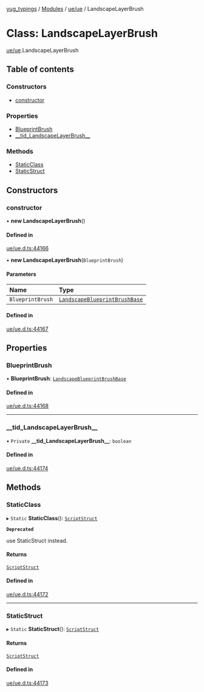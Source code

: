 [yug_typings](../README.md) / [Modules](../modules.md) / [ue/ue](../modules/ue_ue.md) / LandscapeLayerBrush

# Class: LandscapeLayerBrush

[ue/ue](../modules/ue_ue.md).LandscapeLayerBrush

## Table of contents

### Constructors

- [constructor](ue_ue.LandscapeLayerBrush.md#constructor)

### Properties

- [BlueprintBrush](ue_ue.LandscapeLayerBrush.md#blueprintbrush)
- [\_\_tid\_LandscapeLayerBrush\_\_](ue_ue.LandscapeLayerBrush.md#__tid_landscapelayerbrush__)

### Methods

- [StaticClass](ue_ue.LandscapeLayerBrush.md#staticclass)
- [StaticStruct](ue_ue.LandscapeLayerBrush.md#staticstruct)

## Constructors

### constructor

• **new LandscapeLayerBrush**()

#### Defined in

[ue/ue.d.ts:44166](https://github.com/YugMetaverse/yug_typings/blob/b7d9b19/ue/ue.d.ts#L44166)

• **new LandscapeLayerBrush**(`BlueprintBrush`)

#### Parameters

| Name | Type |
| :------ | :------ |
| `BlueprintBrush` | [`LandscapeBlueprintBrushBase`](ue_ue.LandscapeBlueprintBrushBase.md) |

#### Defined in

[ue/ue.d.ts:44167](https://github.com/YugMetaverse/yug_typings/blob/b7d9b19/ue/ue.d.ts#L44167)

## Properties

### BlueprintBrush

• **BlueprintBrush**: [`LandscapeBlueprintBrushBase`](ue_ue.LandscapeBlueprintBrushBase.md)

#### Defined in

[ue/ue.d.ts:44168](https://github.com/YugMetaverse/yug_typings/blob/b7d9b19/ue/ue.d.ts#L44168)

___

### \_\_tid\_LandscapeLayerBrush\_\_

• `Private` **\_\_tid\_LandscapeLayerBrush\_\_**: `boolean`

#### Defined in

[ue/ue.d.ts:44174](https://github.com/YugMetaverse/yug_typings/blob/b7d9b19/ue/ue.d.ts#L44174)

## Methods

### StaticClass

▸ `Static` **StaticClass**(): [`ScriptStruct`](ue_ue.ScriptStruct.md)

**`Deprecated`**

use StaticStruct instead.

#### Returns

[`ScriptStruct`](ue_ue.ScriptStruct.md)

#### Defined in

[ue/ue.d.ts:44172](https://github.com/YugMetaverse/yug_typings/blob/b7d9b19/ue/ue.d.ts#L44172)

___

### StaticStruct

▸ `Static` **StaticStruct**(): [`ScriptStruct`](ue_ue.ScriptStruct.md)

#### Returns

[`ScriptStruct`](ue_ue.ScriptStruct.md)

#### Defined in

[ue/ue.d.ts:44173](https://github.com/YugMetaverse/yug_typings/blob/b7d9b19/ue/ue.d.ts#L44173)
